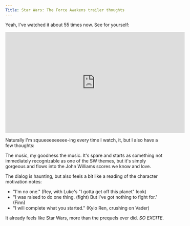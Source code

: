 ```yaml
---
Title: Star Wars: The Force Awakens trailer thoughts
---
```


Yeah, I've watched it about 55 times now. See for yourself:

<iframe width="560" height="315" src="https://www.youtube.com/embed/sGbxmsDFVnE" frameborder="0" allowfullscreen></iframe>

Naturally I'm squueeeeeeeee-ing every time I watch, it, but I also have a few thoughts:

The music, my goodness the music. It's spare and starts as something not immediately recognizable as one of the SW themes, but it's simply gorgeous and flows into the John Williams scores we know and love.

The dialog is haunting, but also feels a bit like a reading of the character motivation notes:
  * "I'm no one." (Rey, with Luke's "I gotta get off this planet" look)
  * "I was raised to do one thing. (fight) But I've got nothing to fight for." (Finn)
  * "I will complete what you started." (Kylo Ren, crushing on Vader)

It already feels like Star Wars, more than the prequels ever did. _SO EXCITE_.
